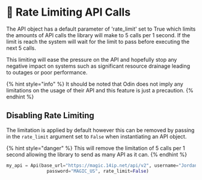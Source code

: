 # 🛑 Rate Limiting API Calls

The API object has a default parameter of 'rate\_limit' set to True which limits the amounts of API calls the library will make to 5 calls per 1 second. If the limit is reach the system will wait for the limit to pass before executing the next 5 calls.&#x20;

This limiting will ease the pressure on the API and hopefully stop any negative impact on systems such as significant resource drainage leading to outages or poor performance.&#x20;

{% hint style="info" %}
It should be noted that Odin does not imply any limitations on the usage of their API and this feature is just a precaution.&#x20;
{% endhint %}

## Disabling Rate Limiting

The limitation is applied by default however this can be removed by passing in the `rate_limit` argument set to `False` when instantiating an API object.

{% hint style="danger" %}
This will remove the limitation of 5 calls per 1 second allowing the library to send as many API as it can.
{% endhint %}

```python
my_api = Api(base_url="https://magic.14ip.net/api/v2", username="Jordan.Prescott", 
               password="MAGIC_US", rate_limit=False)
```

